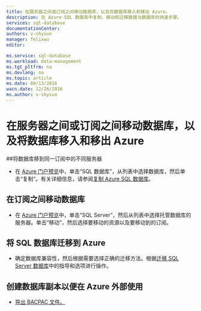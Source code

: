 ```yaml
---
title: 在服务器之间或订阅之间移动数据库，以及将数据库移入和移出 Azure。
description: 在 Azure SQL 数据库中复制、移动和迁移数据与数据库的快速步骤。
services: sql-database
documentationCenter: 
authors: v-shysun
manager: felixwu
editor: 

ms.service: sql-database
ms.workload: data-management
ms.tgt_pltfrm: na
ms.devlang: na
ms.topic: article
ms.date: 09/13/2016
wacn.date: 12/26/2016
ms.author: v-shysun
---
```


# 在服务器之间或订阅之间移动数据库，以及将数据库移入和移出 Azure

##将数据库移到同一订阅中的不同服务器
- 在 [Azure 门户预览](https://portal.azure.cn)中，单击“SQL 数据库”，从列表中选择数据库，然后单击“复制”。有关详细信息，请参阅[复制 Azure SQL 数据库](./sql-database-copy.md)。

## 在订阅之间移动数据库
- 在 [Azure 门户预览](https://portal.azure.cn)中，单击“SQL Server”，然后从列表中选择托管数据库的服务器。单击“移动”，然后选择要移动的资源以及要移动到的订阅。

## 将 SQL 数据库迁移到 Azure
- 确定数据库兼容性，然后根据需要选择正确的迁移方法。根据[迁移 SQL Server 数据库](./sql-database-cloud-migrate.md)中的指导和选项进行操作。

## 创建数据库副本以便在 Azure 外部使用
- [导出 BACPAC 文件。](./sql-database-export.md)

<!---HONumber=Mooncake_Quality_Review_1215_2016-->